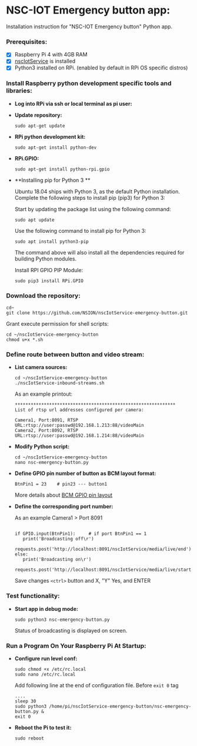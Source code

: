 # NSC-IOT Emergency button app:

Installation instruction for "NSC-IOT Emergency button" Python app. 

### Prerequisites:

- [x] Raspberry Pi 4 with 4GB RAM
- [x] [nscIotService](https://github.com/NSION/nscIotService-docker/blob/main/Installation-nscIotService.md) is installed
- [x] Python3 installed on RPi. (enabled by default in RPi OS specific distros)

### Install Raspberry python development specific tools and libraries:

- **Log into RPi via ssh or local terminal as pi user:**

- **Update repository:**

   ```sudo apt-get update```

- **RPi python development kit:**

   ```sudo apt-get install python-dev```

- **RPi.GPIO:**

   ```sudo apt-get install python-rpi.gpio```
   
- **Installing pip for Python 3 **

   Ubuntu 18.04 ships with Python 3, as the default Python installation. Complete the following steps to install pip (pip3) for Python 3:

   Start by updating the package list using the following command:

   ```sudo apt update```
   
   Use the following command to install pip for Python 3:
   
   ```sudo apt install python3-pip```
   
   The command above will also install all the dependencies required for building Python modules.
   
   Install RPI GPIO PIP Module:
   
   ``` sudo pip3 install RPi.GPIO ```
   
   

### Download the repository:
   
   ```text
   cd~
   git clone https://github.com/NSION/nscIotService-emergency-button.git 
   ```
   Grant execute permission for shell scripts:
   ```text
   cd ~/nscIotService-emergency-button
   chmod u+x *.sh
   ```

### Define route between button and video stream:

- **List camera sources:**
   ```text
   cd ~/nscIotService-emergency-button
   ./nscIotService-inbound-streams.sh
   ```
   As an example printout:
   ```text
   *************************************************************
   List of rtsp url addresses configured per camera: 

   Camera1, Port:8091, RTSP URL:rtsp://user:passwd@192.168.1.213:88/videoMain 
   Camera2, Port:8092, RTSP URL:rtsp://user:passwd@192.168.1.214:88/videoMain 
   ```
- **Modify Python script:**
   ```text
   cd ~/nscIotService-emergency-button
   nano nsc-emergency-button.py
   ```
- **Define GPIO pin number of button as BCM layout format:**

   ``` BtnPin1 = 23    # pin23 --- button1 ```

   More details about [BCM GPIO pin layout](https://pinout.xyz/)

- **Define the corresponding port number:**

   As an example Camera1 > Port 8091

   ```text
   
   if GPIO.input(BtnPin1):     # if port BtnPin1 == 1  
      print('Broadcasting off\r')
      requests.post('http://localhost:8091/nscIotService/media/live/end')  
   else: 
      print('Broadcasting on\r')
      requests.post('http://localhost:8091/nscIotService/media/live/start')
   ```
   Save changes ```<ctrl>``` button and X, "Y" Yes, and ENTER

### Test functionality:
- **Start app in debug mode:**
   
   ```text 
   sudo python3 nsc-emergency-button.py 
   ```
   Status of broadcasting is displayed on screen.

### Run a Program On Your Raspberry Pi At Startup:
- **Configure run level conf:** 
   ```text
   sudo chmod +x /etc/rc.local
   sudo nano /etc/rc.local
   ```

   Add following line at the end of configuration file. Before ```exit 0``` tag
   ```text
   ....
   sleep 30
   sudo python3 /home/pi/nscIotService-emergency-button/nsc-emergency-button.py &
   exit 0
   ```
- **Reboot the Pi to test it:**
   ```text
   sudo reboot
   ```
